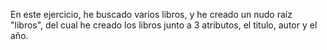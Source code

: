 En este ejercicio, he buscado varios libros, y he creado un nudo raíz "libros", del cual he creado los libros junto a 3 atributos, el titulo, autor y el año.